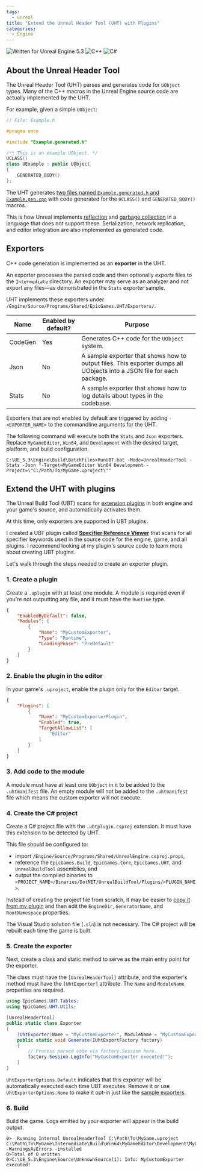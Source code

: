```yaml
---
tags: 
  - unreal
title: "Extend the Unreal Header Tool (UHT) with Plugins"
categories:
  - Engine
---
```

<img src="https://img.shields.io/badge/Unreal%20Engine-5.3-informational" alt="Written for Unreal Engine 5.3"> <img src="https://img.shields.io/badge/-C%2B%2B-orange" alt="C++"> <img src="https://img.shields.io/badge/-C%23-green" alt="C#">

## About the Unreal Header Tool
The Unreal Header Tool (UHT) parses and generates code for `UObject` types. Many of the C++ macros in the Unreal Engine source code are actually implemented by the UHT.

For example, given a simple `UObject`:

```cpp
// File: Example.h

#pragma once

#include "Example.generated.h"

/** This is an example UObject. */
UCLASS()
class UExample : public UObject
{
    GENERATED_BODY()
};
```

The UHT generates [two files named `Example.generated.h` and `Example.gen.cpp`](https://gist.github.com/the-unrealist/0aa6b16d1a89c13cd0065b685b9a0bce) with code generated for the `UCLASS()` and `GENERATED_BODY()` macros.

This is how Unreal implements [reflection](https://docs.unrealengine.com/5.3/en-US/unreal-object-handling-in-unreal-engine/#run-timetypeinformationandcasting) and [garbage collection](https://docs.unrealengine.com/5.3/en-US/unreal-object-handling-in-unreal-engine/#garbagecollection) in a language that does not support these. Serialization, network replication, and editor integration are also implemented as generated code.

## Exporters
C++ code generation is implemented as an **exporter** in the UHT.

An exporter processes the parsed code and then optionally *exports* files to the `Intermediate` directory. An exporter may serve as an analyzer and not export any files—as demonstrated in the `Stats` exporter sample.

UHT implements these exporters under `/Engine/Source/Programs/Shared/EpicGames.UHT/Exporters/`.

|Name|Enabled by default?|Purpose|
|----|-------------------|-------|
|CodeGen|Yes|Generates C++ code for the `UObject` system.|
|Json|No|A sample exporter that shows how to output files. This exporter dumps all UObjects into a JSON file for each package.|
|Stats|No|A sample exporter that shows how to log details about types in the codebase.|

Exporters that are not enabled by default are triggered by adding `-<EXPORTER_NAME>` to the commandline arguments for the UHT.

The following command will execute both the `Stats` and `Json` exporters. Replace `MyGameEditor`, `Win64`, and `Development` with the desired target, platform, and build configuration. 

```shell
C:\UE_5.3\Engine\Build\BatchFiles>RunUBT.bat -Mode=UnrealHeaderTool -Stats -Json "-Target=MyGameEditor Win64 Development -Project=\"C:/Path/To/MyGame.uproject\""
```

## Extend the UHT with plugins
The Unreal Build Tool (UBT) scans for [extension plugins](https://docs.unrealengine.com/5.3/en-US/unreal-header-tool-for-unreal-engine/#extendinguhtwithscriptgenerators) in both engine and your game's source, and automatically activates them.

At this time, only exporters are supported in UBT plugins.

I created a UBT plugin called [**Specifier Reference Viewer**](https://github.com/the-unrealist/specifier-reference-viewer) that scans for all specifier keywords used in the source code for the engine, game, and all plugins. I recommend looking at my plugin's source code to learn more about creating UBT plugins.

Let's walk through the steps needed to create an exporter plugin.

### 1. Create a plugin
Create a `.uplugin` with at least one module. A module is required even if you're not outputting any file, and it must have the `Runtime` type.

```json
{
    "EnabledByDefault": false,
    "Modules": [
        {
            "Name": "MyCustomExporter",
            "Type": "Runtime",
            "LoadingPhase": "PreDefault"
        }
    ]
}
```

### 2. Enable the plugin in the editor
In your game's `.uproject`, enable the plugin only for the `Editor` target.

```json
{
    "Plugins": [
        {
            "Name": "MyCustomExporterPlugin",
            "Enabled": true,
            "TargetAllowList": [
                "Editor"
            ]
        }
    ]
}
```

### 3. Add code to the module
A module must have at least one `UObject` in it to be added to the `.uhtmanifest` file. An empty module will not be added to the `.uhtmanifest` file which means the custom exporter will not execute.

### 4. Create the C# project
Create a C# project file with the `.ubtplugin.csproj` extension. It must have this extension to be detected by UHT.

This file should be configured to:
* import `/Engine/Source/Programs/Shared/UnrealEngine.csproj.props`,
* reference the `EpicGames.Build`, `EpicGames.Core`, `EpicGames.UHT`, and `UnrealBuildTool` assemblies, and
* output the compiled binaries to `<PROJECT_NAME>/Binaries/DotNET/UnrealBuildTool/Plugins/<PLUGIN_NAME>`.

Instead of creating the project file from scratch, it may be easier to [copy it from my plugin](https://github.com/the-unrealist/specifier-reference-viewer/blob/main/Source/ReferenceGenerator/ReferenceGenerator.ubtplugin.csproj) and then edit the `EngineDir`, `GeneratorName`, and `RootNamespace` properties.

The Visual Studio solution file (`.sln`) is not necessary. The C# project will be rebuilt each time the game is built.

### 5. Create the exporter
Next, create a class and static method to serve as the main entry point for the exporter.

The class must have the `[UnrealHeaderTool]` attribute, and the exporter's method must have the `[UhtExporter]` attribute. The `Name` and `ModuleName` properties are required.

```csharp
using EpicGames.UHT.Tables;
using EpicGames.UHT.Utils;

[UnrealHeaderTool]
public static class Exporter
{
    [UhtExporter(Name = "MyCustomExporter", ModuleName = "MyCustomExporter", Options = UhtExporterOptions.Default)]
    public static void Generate(IUhtExportFactory factory)
    {
        // Process parsed code via factory.Session here.
        factory.Session.LogInfo("MyCustomExporter executed!");
    }
}
```

`UhtExporterOptions.Default` indicates that this exporter will be automatically executed each time UBT executes. Remove it or use `UhtExporterOptions.None` to make it opt-in just like the [sample exporters](#exporters).

### 6. Build
Build the game. Logs emitted by your exporter will appear in the build output.

```
0>  Running Internal UnrealHeaderTool C:\Path\To\MyGame.uproject C:\Path\To\MyGame\Intermediate\Build\Win64\MyGameEditor\Development\MyGameEditor.uhtmanifest -WarningsAsErrors -installed
0>Total of 0 written
0>C:\UE_5.3\Engine\Source\UnknownSource(1): Info: MyCustomExporter executed!
```
